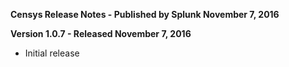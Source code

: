 **Censys Release Notes - Published by Splunk November 7, 2016**


**Version 1.0.7 - Released November 7, 2016**

* Initial release
